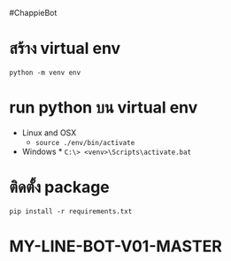 #ChappieBot

# สร้าง virtual env
`python -m venv env`

# run python บน virtual env
*   Linux and OSX
    * `source ./env/bin/activate`
*    Windows
    * `C:\> <venv>\Scripts\activate.bat`

# ติดตั้ง package
`pip install -r requirements.txt`
# MY-LINE-BOT-V01-MASTER
